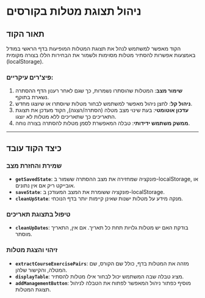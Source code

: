 # ניהול תצוגת מטלות בקורסים

## תאור הקוד

הקוד מאפשר למשתמש לנהל את תצוגת המטלות המופיעות בדף הראשי במודל באמצעות אפשרות להסתיר מטלות מסוימות ולשמור את הבחירות הללו בצורה מקומית (localStorage). 

### פיצ'רים עיקריים:
1. **שימור מצב**: המטלות שהוסתרו נשמרות, כך שגם לאחר רענון הדף ההסתרה נשארת בתוקף.
2. **ניהול קל**: לחצן ניהול מאפשר למשתמש לבחור מטלות שיוסתרו או שיוצגו מחדש.
3. **עדכון אוטומטי**: בעת שינוי מצב מטלה (הסתרה/הצגה), הקוד מעדכן את תצוגת התאריכים כך שתאריכים ללא מטלות לא יוצגו.
4. **ממשק משתמש ידידותי**: טבלה המאפשרת לסמן מטלות להסתרה בצורה נוחה.

---

## כיצד הקוד עובד

### שמירת והחזרת מצב
- **`getSavedState`**: פונקציה שמחזירה את מצב ההסתרה ששמור ב-localStorage, או אובייקט ריק אם אין נתונים.
- **`saveState`**: פונקציה ששומרת את המצב המעודכן ב-localStorage.
- **`cleanUpState`**: מנקה מידע על מטלות ישנות שאינן קיימות יותר בדף הנוכחי.

### טיפול בתצוגת תאריכים
- **`cleanUpDates`**: בודקת האם יש מטלות גלויות תחת כל תאריך. אם אין, התאריך מוסתר.

### זיהוי והצגת מטלות
- **`extractCourseExercisePairs`**: מזהה את המטלות בדף, כולל שם הקורס, שם המטלה, והקישור שלהן.
- **`displayTable`**: מציג טבלה שבה המשתמש יכול לבחור אילו מטלות להסתיר.
- **`addManagementButton`**: מוסיף כפתור ניהול המאפשר לפתוח את הטבלה לניהול תצוגת המטלות.
